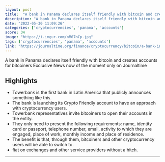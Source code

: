 ```yaml
---
layout: post
title:  "A bank in Panama declares itself friendly with bitcoin and creates accounts for bitcoiners - Journaltime.org"
description: "A bank in Panama declares itself friendly with bitcoin and creates accounts for bitcoiners Exclusive News now of the moment only on Journaltime"
date: "2022-05-30 11:09:26"
categories: ['cryptocurrencies', 'panama', 'accounts']
score: 34
image: "https://i.imgur.com/nM07hCp.jpg"
tags: ['cryptocurrencies', 'panama', 'accounts']
link: "https://journaltime.org/finance/cryptocurrency/bitcoin/a-bank-in-panama-declares-itself-friendly-with-bitcoin-and-creates-accounts-for-bitcoiners/"
---
```


A bank in Panama declares itself friendly with bitcoin and creates accounts for bitcoiners Exclusive News now of the moment only on Journaltime

## Highlights

- Towerbank is the first bank in Latin America that publicly announces something like this.
- The bank is launching its Crypto Friendly account to have an approach with cryptocurrency users.
- Towerbank representatives invite bitcoiners to open their accounts in the entity.
- They only need to present the following requirements: name, identity card or passport, telephone number, email, activity to which they are engaged, place of work, monthly income and place of residence.
- The benefit is that, through them, bitcoiners and other cryptocurrency users will be able to switch to.
- fiat on exchanges and other service providers without a hitch.

---
